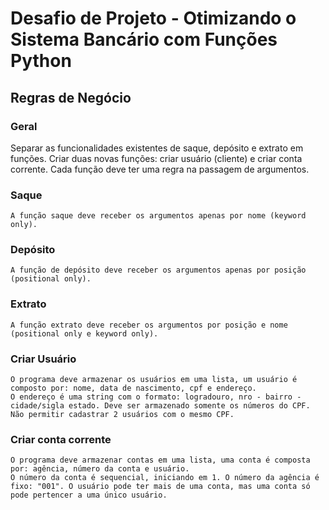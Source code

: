 # Desafio de Projeto - Otimizando o Sistema Bancário com Funções Python

## Regras de Negócio
### Geral
Separar as funcionalidades existentes de saque, depósito e extrato em funções.
Criar duas novas funções: criar usuário (cliente) e criar conta corrente.
Cada função deve ter uma regra na passagem de argumentos.
    
### Saque
    A função saque deve receber os argumentos apenas por nome (keyword only).
    
### Depósito
    A função de depósito deve receber os argumentos apenas por posição (positional only).
    
### Extrato
    A função extrato deve receber os argumentos por posição e nome (positional only e keyword only).
    
### Criar Usuário
    O programa deve armazenar os usuários em uma lista, um usuário é composto por: nome, data de nascimento, cpf e endereço.
    O endereço é uma string com o formato: logradouro, nro - bairro - cidade/sigla estado. Deve ser armazenado somente os números do CPF. Não permitir cadastrar 2 usuários com o mesmo CPF.

### Criar conta corrente
    O programa deve armazenar contas em uma lista, uma conta é composta por: agência, número da conta e usuário.
    O número da conta é sequencial, iniciando em 1. O número da agência é fixo: "001". O usuário pode ter mais de uma conta, mas uma conta só pode pertencer a uma único usuário.
